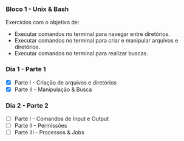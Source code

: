 ### Bloco 1 - Unix & Bash
Exercícios com o objetivo de:
- Executar comandos no terminal para navegar entre diretórios.
- Executar comandos no terminal para criar e manipular arquivos e diretórios.
- Executar comandos no terminal para realizar buscas.

### Dia 1 - Parte 1 
- [x] Parte I - Criação de arquivos e diretórios
- [x] Parte II - Manipulação & Busca

### Dia 2 - Parte 2
- [ ] Parte I - Comandos de Input e Output
- [ ] Parte II - Permissões
- [ ] Parte III - Processos & Jobs
